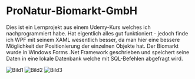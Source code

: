 # ProNatur-Biomarkt-GmbH
Dies ist ein Lernprojekt aus einem Udemy-Kurs welches ich nachprogrammiert habe.
Hat eigentlich alles gut funktioniert - jedoch finde ich WPF mit seinem XAML 
wesentlich besser, da man hier eine bessere Möglichkeit der Positionierung der
einzelnen Objekte hat. 
Der Biomarkt wurde in Windows Forms .Net Framework geschrieben und speichert seine
Daten in eine lokale Datenbank welche mit SQL-Befehlen abgefragt wird.

![Bild1](https://www.svenbeer.de/pix/probio1.jpg)
![Bild2](https://www.svenbeer.de/pix/probio2.jpg)
![Bild3](https://www.svenbeer.de/pix/probio3.jpg)
